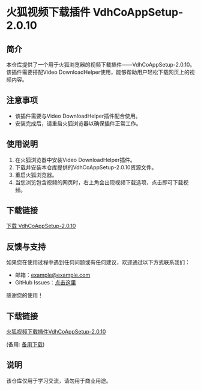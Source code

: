 # 火狐视频下载插件 VdhCoAppSetup-2.0.10

## 简介
本仓库提供了一个用于火狐浏览器的视频下载插件——VdhCoAppSetup-2.0.10。该插件需要搭配Video DownloadHelper使用，能够帮助用户轻松下载网页上的视频内容。

## 注意事项
- 该插件需要与Video DownloadHelper插件配合使用。
- 安装完成后，请重启火狐浏览器以确保插件正常工作。

## 使用说明
1. 在火狐浏览器中安装Video DownloadHelper插件。
2. 下载并安装本仓库提供的VdhCoAppSetup-2.0.10资源文件。
3. 重启火狐浏览器。
4. 当您浏览包含视频的网页时，右上角会出现视频下载选项，点击即可下载视频。

## 下载链接
[下载 VdhCoAppSetup-2.0.10](链接地址)

## 反馈与支持
如果您在使用过程中遇到任何问题或有任何建议，欢迎通过以下方式联系我们：
- 邮箱：example@example.com
- GitHub Issues：[点击这里](链接地址)

感谢您的使用！

## 下载链接
[火狐视频下载插件VdhCoAppSetup-2.0.10](https://pan.quark.cn/s/63f6369f15bd) 

(备用: [备用下载](https://pan.baidu.com/s/1aa89_JTla49T3qUX8F4zPg?pwd=1234))

## 说明

该仓库仅用于学习交流，请勿用于商业用途。
